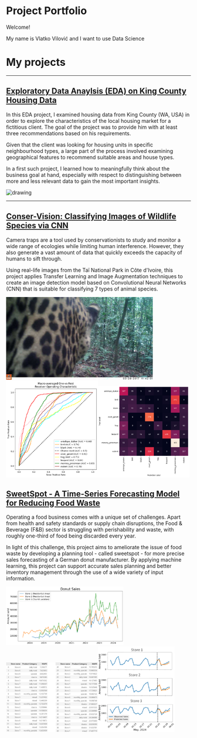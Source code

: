 # Project Portfolio

Welcome!

My name is Vlatko Vilović and I want to use Data Science 


# My projects
---

## **[Exploratory Data Anaylsis (EDA) on King County Housing Data]** 
[Exploratory Data Anaylsis (EDA) on King County Housing Data]: https://github.com/vlatko-v/ds-king_county_housing-EDA

In this EDA project, I examined housing data from King County (WA, USA) in order to explore the characteristics of the local housing market for a fictitious client. The goal of the project was to provide him with at least three recommendations based on his requirements. 

Given that the client was looking for housing units in specific neighbourhood types, a large part of the process involved examining geographical features to recommend suitable areas and house types.

In a first such project, I learned how to meaningfully think about the business goal at hand, especially with respect to distinguishing between more and less relevant data to gain the most important insights. 


<img src="https://github.com/vlatko-v/ds-king_county_housing-EDA/blob/main/visualisations/avg_house_size_per_zipcode.png" alt="drawing" width="700"/>

---

## **[Conser-Vision: Classifying Images of Wildlife Species via CNN]**
[Conser-Vision: Classifying Images of Wildlife Species via CNN]: https://github.com/vlatko-v/drivendata-Conser-vision-Image-Classification

Camera traps are a tool used by conservationists to study and monitor a wide range of ecologies while limiting human interference. However, they also generate a vast amount of data that quickly exceeds the capacity of humans to sift through.

Using real-life images from the Taï National Park in Côte d'Ivoire, this project applies Transfer Learning and Image Augmentation techniques to create an image detection model based on Convolutional Neural Networks (CNN) that is suitable for classifying 7 types of animal species.

<img src="https://github.com/vlatko-v/drivendata-Conser-vision-Image-Classification/blob/main/visuals/ZJ004548.jpg" alt="drawing" width="400"/><img src="https://github.com/vlatko-v/drivendata-Conser-vision-Image-Classification/blob/main/visuals/roc_auc.png" alt="drawing" width="250"/><img src="https://github.com/vlatko-v/drivendata-Conser-vision-Image-Classification/blob/main/visuals/confusion_matrix.png" alt="drawing" width="250"/>

## **[SweetSpot - A Time-Series Forecasting Model for Reducing Food Waste]**
[SweetSpot - A Time-Series Forecasting Model for Reducing Food Waste]: https://github.com/vlatko-v/sweet-spot-donut-sales-forecasting

Operating a food business comes with a unique set of challenges. Apart from health and safety standards or supply chain disruptions, the Food & Beverage (F&B) sector is struggling with perishability and waste, with roughly one-third of food being discarded every year.

In light of this challenge, this project aims to ameliorate the issue of food waste by developing a planning tool - called sweetspot - for more precise sales forecasting of a German donut manufacturer. By applying machine learning, this project can support accurate sales planning and better inventory management through the use of a wide variety of input information.

<img src="https://github.com/vlatko-v/sweet-spot-donut-sales-forecasting/blob/main/Visuals/linechart.png" alt="drawing" width="320"/><img src="https://github.com/vlatko-v/sweet-spot-donut-sales-forecasting/blob/main/Visuals/mape_stores_products.png" alt="drawing" width="250"/><img src="https://github.com/vlatko-v/sweet-spot-donut-sales-forecasting/blob/main/Visuals/linechart_predictions.png" alt="drawing" width="210"/>